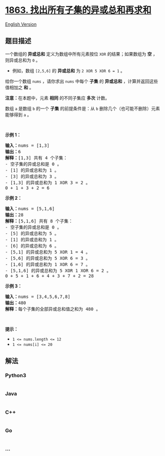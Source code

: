 # [1863. 找出所有子集的异或总和再求和](https://leetcode.cn/problems/sum-of-all-subset-xor-totals)

[English Version](/solution/1800-1899/1863.Sum%20of%20All%20Subset%20XOR%20Totals/README_EN.md)

## 题目描述

<!-- 这里写题目描述 -->

<p>一个数组的<strong> 异或总和</strong> 定义为数组中所有元素按位 <code>XOR</code> 的结果；如果数组为 <strong>空</strong> ，则异或总和为 <code>0</code> 。</p>

<ul>
	<li>例如，数组 <code>[2,5,6]</code> 的 <strong>异或总和</strong> 为 <code>2 XOR 5 XOR 6 = 1</code> 。</li>
</ul>

<p>给你一个数组 <code>nums</code> ，请你求出 <code>nums</code> 中每个 <strong>子集</strong> 的 <strong>异或总和</strong> ，计算并返回这些值相加之 <strong>和</strong> 。</p>

<p><strong>注意：</strong>在本题中，元素 <strong>相同</strong> 的不同子集应 <strong>多次</strong> 计数。</p>

<p>数组 <code>a</code> 是数组 <code>b</code> 的一个 <strong>子集</strong> 的前提条件是：从 <code>b</code> 删除几个（也可能不删除）元素能够得到 <code>a</code> 。</p>

<p> </p>

<p><strong>示例 1：</strong></p>

<pre><strong>输入：</strong>nums = [1,3]
<strong>输出：</strong>6
<strong>解释：</strong>[1,3] 共有 4 个子集：
- 空子集的异或总和是 0 。
- [1] 的异或总和为 1 。
- [3] 的异或总和为 3 。
- [1,3] 的异或总和为 1 XOR 3 = 2 。
0 + 1 + 3 + 2 = 6
</pre>

<p><strong>示例 2：</strong></p>

<pre><strong>输入：</strong>nums = [5,1,6]
<strong>输出：</strong>28
<strong>解释：</strong>[5,1,6] 共有 8 个子集：
- 空子集的异或总和是 0 。
- [5] 的异或总和为 5 。
- [1] 的异或总和为 1 。
- [6] 的异或总和为 6 。
- [5,1] 的异或总和为 5 XOR 1 = 4 。
- [5,6] 的异或总和为 5 XOR 6 = 3 。
- [1,6] 的异或总和为 1 XOR 6 = 7 。
- [5,1,6] 的异或总和为 5 XOR 1 XOR 6 = 2 。
0 + 5 + 1 + 6 + 4 + 3 + 7 + 2 = 28
</pre>

<p><strong>示例 3：</strong></p>

<pre><strong>输入：</strong>nums = [3,4,5,6,7,8]
<strong>输出：</strong>480
<strong>解释：</strong>每个子集的全部异或总和值之和为 480 。
</pre>

<p> </p>

<p><strong>提示：</strong></p>

<ul>
	<li><code>1 &lt;= nums.length &lt;= 12</code></li>
	<li><code>1 &lt;= nums[i] &lt;= 20</code></li>
</ul>


## 解法

<!-- 这里可写通用的实现逻辑 -->

<!-- tabs:start -->

### **Python3**

<!-- 这里可写当前语言的特殊实现逻辑 -->

```python

```

### **Java**

<!-- 这里可写当前语言的特殊实现逻辑 -->

```java

```

### **C++**

```cpp

```

### **Go**

```go

```

### **...**

```

```

<!-- tabs:end -->